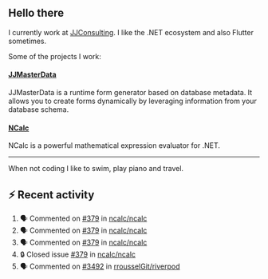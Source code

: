 ## Hello there 

I currently work at [JJConsulting](https://www.github.com/jjconsulting). I like the .NET ecosystem and also Flutter sometimes. 

Some of the projects I work:
#### [JJMasterData](https://www.github.com/jjconsulting/JJMasterData) 
JJMasterData is a runtime form generator based on database metadata. It allows you to create forms dynamically by leveraging information from your database schema.

#### [NCalc](https://www.github.com/ncalc/ncalc) 
NCalc is a powerful mathematical expression evaluator for .NET.

---

When not coding I like to swim, play piano and travel.
<!--
I also have a tailless cat:

<img src="https://github.com/user-attachments/assets/43e65a0e-6603-42f2-bd36-d203384d9c81" width="150"/>
-->
<!--Easter egg for you reading the source 🥚 https://www.youtube.com/watch?v=dQw4w9WgXcQ-->


## ⚡ Recent activity

<!--START_SECTION:activity-->
1. 🗣 Commented on [#379](https://github.com/ncalc/ncalc/issues/379#issuecomment-2556940926) in [ncalc/ncalc](https://github.com/ncalc/ncalc)
2. 🗣 Commented on [#379](https://github.com/ncalc/ncalc/issues/379#issuecomment-2556873634) in [ncalc/ncalc](https://github.com/ncalc/ncalc)
3. 🗣 Commented on [#379](https://github.com/ncalc/ncalc/issues/379#issuecomment-2556871554) in [ncalc/ncalc](https://github.com/ncalc/ncalc)
4. 🔒 Closed issue [#379](https://github.com/ncalc/ncalc/issues/379) in [ncalc/ncalc](https://github.com/ncalc/ncalc)
5. 🗣 Commented on [#3492](https://github.com/rrousselGit/riverpod/issues/3492#issuecomment-2555473440) in [rrousselGit/riverpod](https://github.com/rrousselGit/riverpod)
<!--END_SECTION:activity-->
